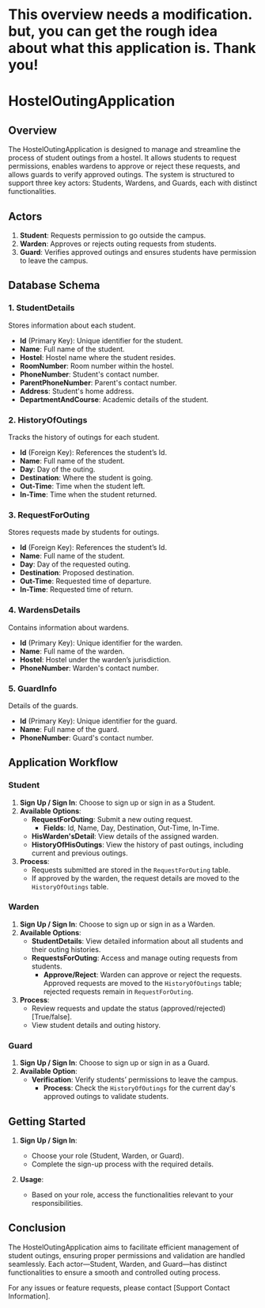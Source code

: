 # This overview needs a modification. but, you can get the rough idea about what this application is. Thank you!

# HostelOutingApplication

## Overview

The HostelOutingApplication is designed to manage and streamline the process of student outings from a hostel. It allows students to request permissions, enables wardens to approve or reject these requests, and allows guards to verify approved outings. The system is structured to support three key actors: Students, Wardens, and Guards, each with distinct functionalities.

## Actors

1. **Student**: Requests permission to go outside the campus.
2. **Warden**: Approves or rejects outing requests from students.
3. **Guard**: Verifies approved outings and ensures students have permission to leave the campus.

## Database Schema

### 1. StudentDetails
Stores information about each student.
- **Id** (Primary Key): Unique identifier for the student.
- **Name**: Full name of the student.
- **Hostel**: Hostel name where the student resides.
- **RoomNumber**: Room number within the hostel.
- **PhoneNumber**: Student's contact number.
- **ParentPhoneNumber**: Parent's contact number.
- **Address**: Student's home address.
- **DepartmentAndCourse**: Academic details of the student.

### 2. HistoryOfOutings
Tracks the history of outings for each student.
- **Id** (Foreign Key): References the student’s Id.
- **Name**: Full name of the student.
- **Day**: Day of the outing.
- **Destination**: Where the student is going.
- **Out-Time**: Time when the student left.
- **In-Time**: Time when the student returned.

### 3. RequestForOuting 
Stores requests made by students for outings.
- **Id** (Foreign Key): References the student’s Id.
- **Name**: Full name of the student.
- **Day**: Day of the requested outing.
- **Destination**: Proposed destination.
- **Out-Time**: Requested time of departure.
- **In-Time**: Requested time of return.

### 4. WardensDetails
Contains information about wardens.
- **Id** (Primary Key): Unique identifier for the warden.
- **Name**: Full name of the warden.
- **Hostel**: Hostel under the warden’s jurisdiction.
- **PhoneNumber**: Warden's contact number.

### 5. GuardInfo
Details of the guards.
- **Id** (Primary Key): Unique identifier for the guard.
- **Name**: Full name of the guard.
- **PhoneNumber**: Guard's contact number.

## Application Workflow

### Student
1. **Sign Up / Sign In**: Choose to sign up or sign in as a Student.
2. **Available Options**:
   - **RequestForOuting**: Submit a new outing request.
     - **Fields**: Id, Name, Day, Destination, Out-Time, In-Time.
   - **HisWarden'sDetail**: View details of the assigned warden.
   - **HistoryOfHisOutings**: View the history of past outings, including current and previous outings.
3. **Process**: 
   - Requests submitted are stored in the `RequestForOuting` table.
   - If approved by the warden, the request details are moved to the `HistoryOfOutings` table.

### Warden
1. **Sign Up / Sign In**: Choose to sign up or sign in as a Warden.
2. **Available Options**:
   - **StudentDetails**: View detailed information about all students and their outing histories.
   - **RequestsForOuting**: Access and manage outing requests from students.
     - **Approve/Reject**: Warden can approve or reject the requests. Approved requests are moved to the `HistoryOfOutings` table; rejected requests remain in `RequestForOuting`.
3. **Process**:
   - Review requests and update the status (approved/rejected)[True/false].
   - View student details and outing history.

### Guard
1. **Sign Up / Sign In**: Choose to sign up or sign in as a Guard.
2. **Available Option**:
   - **Verification**: Verify students’ permissions to leave the campus.
     - **Process**: Check the `HistoryOfOutings` for the current day's approved outings to validate students.

## Getting Started

1. **Sign Up / Sign In**:
   - Choose your role (Student, Warden, or Guard).
   - Complete the sign-up process with the required details.
   
2. **Usage**:
   - Based on your role, access the functionalities relevant to your responsibilities.

## Conclusion

The HostelOutingApplication aims to facilitate efficient management of student outings, ensuring proper permissions and validation are handled seamlessly. Each actor—Student, Warden, and Guard—has distinct functionalities to ensure a smooth and controlled outing process.

For any issues or feature requests, please contact [Support Contact Information].



